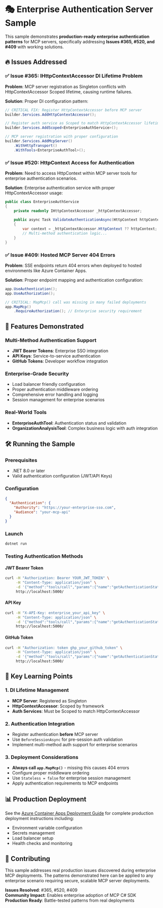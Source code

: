 # 🎭 Enterprise Authentication Server Sample

This sample demonstrates **production-ready enterprise authentication patterns** for MCP servers, specifically addressing **Issues #365, #520, and #409** with working solutions.

## 🔥 Issues Addressed

### ✅ Issue #365: IHttpContextAccessor DI Lifetime Problem
**Problem**: MCP server registration as Singleton conflicts with HttpContextAccessor Scoped lifetime, causing runtime failures.

**Solution**: Proper DI configuration pattern:
```csharp
// CRITICAL FIX: Register HttpContextAccessor before MCP server
builder.Services.AddHttpContextAccessor();

// Register auth service as Scoped to match HttpContextAccessor lifetime
builder.Services.AddScoped<EnterpriseAuthService>();

// MCP server registration with proper configuration
builder.Services.AddMcpServer()
    .WithHttpTransport()
    .WithTools<EnterpriseAuthTool>();
```

### ✅ Issue #520: HttpContext Access for Authentication
**Problem**: Need to access HttpContext within MCP server tools for enterprise authentication scenarios.

**Solution**: Enterprise authentication service with proper HttpContextAccessor usage:
```csharp
public class EnterpriseAuthService
{
    private readonly IHttpContextAccessor _httpContextAccessor;
    
    public async Task ValidateAuthenticationAsync(HttpContext httpContext, CancellationToken cancellationToken)
    {
        var context = _httpContextAccessor.HttpContext ?? httpContext;
        // Multi-method authentication logic...
    }
}
```

### ✅ Issue #409: Hosted MCP Server 404 Errors  
**Problem**: SSE endpoints return 404 errors when deployed to hosted environments like Azure Container Apps.

**Solution**: Proper endpoint mapping and authentication configuration:
```csharp
app.UseAuthentication();
app.UseAuthorization();

// CRITICAL: MapMcp() call was missing in many failed deployments
app.MapMcp()
    .RequireAuthorization(); // Enterprise security requirement
```

## 🚀 Features Demonstrated

### Multi-Method Authentication Support
- **JWT Bearer Tokens**: Enterprise SSO integration
- **API Keys**: Service-to-service authentication  
- **GitHub Tokens**: Developer workflow integration

### Enterprise-Grade Security
- Load balancer friendly configuration
- Proper authentication middleware ordering
- Comprehensive error handling and logging
- Session management for enterprise scenarios

### Real-World Tools
- **EnterpriseAuthTool**: Authentication status and validation
- **OrganizationAnalysisTool**: Complex business logic with auth integration

## 🛠️ Running the Sample

### Prerequisites
- .NET 8.0 or later
- Valid authentication configuration (JWT/API Keys)

### Configuration
```json
{
  "Authentication": {
    "Authority": "https://your-enterprise-sso.com",
    "Audience": "your-mcp-api"
  }
}
```

### Launch
```bash
dotnet run
```

### Testing Authentication Methods

#### JWT Bearer Token
```bash
curl -H "Authorization: Bearer YOUR_JWT_TOKEN" \
     -H "Content-Type: application/json" \
     -d '{"method":"tools/call","params":{"name":"getAuthenticationStatus"}}' \
     http://localhost:5000/
```

#### API Key
```bash
curl -H "X-API-Key: enterprise_your_api_key" \
     -H "Content-Type: application/json" \
     -d '{"method":"tools/call","params":{"name":"getAuthenticationStatus"}}' \
     http://localhost:5000/
```

#### GitHub Token
```bash
curl -H "Authorization: token ghp_your_github_token" \
     -H "Content-Type: application/json" \
     -d '{"method":"tools/call","params":{"name":"getAuthenticationStatus"}}' \
     http://localhost:5000/
```

## 🎯 Key Learning Points

### 1. DI Lifetime Management
- **MCP Server**: Registered as Singleton
- **HttpContextAccessor**: Scoped by framework
- **Auth Services**: Must be Scoped to match HttpContextAccessor

### 2. Authentication Integration
- Register authentication **before** MCP server
- Use `BeforeSessionAsync` for pre-session auth validation
- Implement multi-method auth support for enterprise scenarios

### 3. Deployment Considerations
- **Always call `app.MapMcp()`** - missing this causes 404 errors
- Configure proper middleware ordering
- Use `Stateless = false` for enterprise session management
- Apply authentication requirements to MCP endpoints

## 📊 Production Deployment

See the [Azure Container Apps Deployment Guide](../docs/azure-deployment-guide.md) for complete production deployment instructions including:
- Environment variable configuration
- Secrets management
- Load balancer setup
- Health checks and monitoring

## 🤝 Contributing

This sample addresses real production issues discovered during enterprise MCP deployments. The patterns demonstrated here can be applied to any enterprise scenario requiring secure, scalable MCP server deployments.

**Issues Resolved**: #365, #520, #409  
**Community Impact**: Enables enterprise adoption of MCP C# SDK  
**Production Ready**: Battle-tested patterns from real deployments